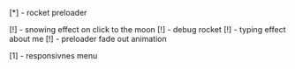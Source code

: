 [*] - rocket preloader


[!] - snowing effect on click to the moon 
[!] - debug rocket
[!] - typing effect about me
[!] - preloader fade out animation



[1] - responsivnes
        menu